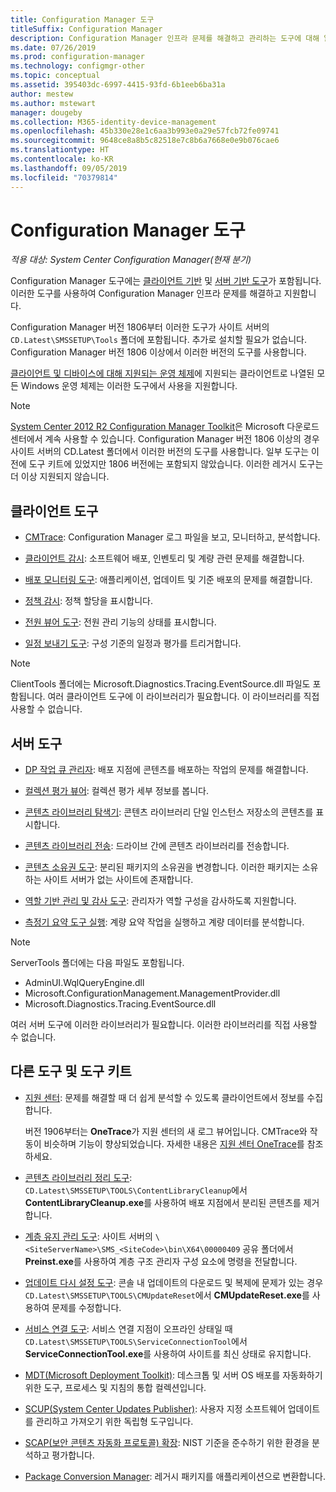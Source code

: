 ```yaml
---
title: Configuration Manager 도구
titleSuffix: Configuration Manager
description: Configuration Manager 인프라 문제를 해결하고 관리하는 도구에 대해 알아봅니다.
ms.date: 07/26/2019
ms.prod: configuration-manager
ms.technology: configmgr-other
ms.topic: conceptual
ms.assetid: 395403dc-6997-4415-93fd-6b1eeb6ba31a
author: mestew
ms.author: mstewart
manager: dougeby
ms.collection: M365-identity-device-management
ms.openlocfilehash: 45b330e28e1c6aa3b993e0a29e57fcb72fe09741
ms.sourcegitcommit: 9648ce8a8b5c82518e7c8b6a7668e0e9b076cae6
ms.translationtype: HT
ms.contentlocale: ko-KR
ms.lasthandoff: 09/05/2019
ms.locfileid: "70379814"
---
```

# <a name="configuration-manager-tools"></a>Configuration Manager 도구

*적용 대상: System Center Configuration Manager(현재 분기)*

Configuration Manager 도구에는 [클라이언트 기반](#client-tools) 및 [서버 기반 도구](#server-tools)가 포함됩니다. 이러한 도구를 사용하여 Configuration Manager 인프라 문제를 해결하고 지원합니다.

Configuration Manager 버전 1806부터 이러한 도구가 사이트 서버의 `CD.Latest\SMSSETUP\Tools` 폴더에 포함됩니다. 추가로 설치할 필요가 없습니다.<!--1357145--> Configuration Manager 버전 1806 이상에서 이러한 버전의 도구를 사용합니다.

[클라이언트 및 디바이스에 대해 지원되는 운영 체제](https://docs.microsoft.com/sccm/core/plan-design/configs/supported-operating-systems-for-clients-and-devices)에 지원되는 클라이언트로 나열된 모든 Windows 운영 체제는 이러한 도구에서 사용을 지원합니다.

> [!Note]  
> [System Center 2012 R2 Configuration Manager Toolkit](https://www.microsoft.com/download/details.aspx?id=50012)은 Microsoft 다운로드 센터에서 계속 사용할 수 있습니다. Configuration Manager 버전 1806 이상의 경우 사이트 서버의 CD.Latest 폴더에서 이러한 버전의 도구를 사용합니다. 일부 도구는 이전에 도구 키트에 있었지만 1806 버전에는 포함되지 않았습니다. 이러한 레거시 도구는 더 이상 지원되지 않습니다.


## <a name="client-tools"></a>클라이언트 도구

- [CMTrace](/sccm/core/support/cmtrace): Configuration Manager 로그 파일을 보고, 모니터하고, 분석합니다.  

- [클라이언트 감시](/sccm/core/support/clispy): 소프트웨어 배포, 인벤토리 및 계량 관련 문제를 해결합니다.

- [배포 모니터링 도구](/sccm/core/support/deployment-monitoring-tool): 애플리케이션, 업데이트 및 기준 배포의 문제를 해결합니다.  

- [정책 감시](/sccm/core/support/policy-spy): 정책 할당을 표시합니다.  

- [전원 뷰어 도구](/sccm/core/support/power-viewer-tool): 전원 관리 기능의 상태를 표시합니다.  

- [일정 보내기 도구](/sccm/core/support/send-schedule-tool): 구성 기준의 일정과 평가를 트리거합니다.  

> [!Note]  
> ClientTools 폴더에는 Microsoft.Diagnostics.Tracing.EventSource.dll 파일도 포함됩니다. 여러 클라이언트 도구에 이 라이브러리가 필요합니다. 이 라이브러리를 직접 사용할 수 없습니다.  


## <a name="server-tools"></a>서버 도구

- [DP 작업 큐 관리자](/sccm/core/support/dp-job-manager): 배포 지점에 콘텐츠를 배포하는 작업의 문제를 해결합니다.  

- [컬렉션 평가 뷰어](/sccm/core/support/ceviewer): 컬렉션 평가 세부 정보를 봅니다.  

- [콘텐츠 라이브러리 탐색기](/sccm/core/support/content-library-explorer): 콘텐츠 라이브러리 단일 인스턴스 저장소의 콘텐츠를 표시합니다.  

- [콘텐츠 라이브러리 전송](/sccm/core/support/content-library-transfer): 드라이브 간에 콘텐츠 라이브러리를 전송합니다.  

- [콘텐츠 소유권 도구](/sccm/core/support/content-ownership-tool): 분리된 패키지의 소유권을 변경합니다. 이러한 패키지는 소유하는 사이트 서버가 없는 사이트에 존재합니다.  

- [역할 기반 관리 및 감사 도구](/sccm/core/support/rbaviewer): 관리자가 역할 구성을 감사하도록 지원합니다.  

- [측정기 요약 도구 실행](/sccm/core/support/run-meter-summ): 계량 요약 작업을 실행하고 계량 데이터를 분석합니다.

> [!Note]  
> ServerTools 폴더에는 다음 파일도 포함됩니다.
>
> - AdminUI.WqlQueryEngine.dll
> - Microsoft.ConfigurationManagement.ManagementProvider.dll
> - Microsoft.Diagnostics.Tracing.EventSource.dll
>
> 여러 서버 도구에 이러한 라이브러리가 필요합니다. 이러한 라이브러리를 직접 사용할 수 없습니다.  


## <a name="other-tools-and-toolkits"></a>다른 도구 및 도구 키트

- [지원 센터](/sccm/core/support/support-center): 문제를 해결할 때 더 쉽게 분석할 수 있도록 클라이언트에서 정보를 수집합니다.

    버전 1906부터는 **OneTrace**가 지원 센터의 새 로그 뷰어입니다. CMTrace와 작동이 비슷하며 기능이 향상되었습니다. 자세한 내용은 [지원 센터 OneTrace](/sccm/core/support/support-center-onetrace)를 참조하세요.

- [콘텐츠 라이브러리 정리 도구](/sccm/core/plan-design/hierarchy/content-library-cleanup-tool): `CD.Latest\SMSSETUP\TOOLS\ContentLibraryCleanup`에서 **ContentLibraryCleanup.exe**를 사용하여 배포 지점에서 분리된 콘텐츠를 제거합니다.  

- [계층 유지 관리 도구](/sccm/core/servers/manage/hierarchy-maintenance-tool-preinst.exe): 사이트 서버의 `\<SiteServerName>\SMS_<SiteCode>\bin\X64\00000409` 공유 폴더에서 **Preinst.exe**를 사용하여 계층 구조 관리자 구성 요소에 명령을 전달합니다.  

- [업데이트 다시 설정 도구](/sccm/core/servers/manage/update-reset-tool): 콘솔 내 업데이트의 다운로드 및 복제에 문제가 있는 경우 `CD.Latest\SMSSETUP\TOOLS\CMUpdateReset`에서 **CMUpdateReset.exe**를 사용하여 문제를 수정합니다.  

- [서비스 연결 도구](/sccm/core/servers/manage/use-the-service-connection-tool): 서비스 연결 지점이 오프라인 상태일 때 `CD.Latest\SMSSETUP\TOOLS\ServiceConnectionTool`에서 **ServiceConnectionTool.exe**를 사용하여 사이트를 최신 상태로 유지합니다.  

- [MDT(Microsoft Deployment Toolkit)](/sccm/mdt/): 데스크톱 및 서버 OS 배포를 자동화하기 위한 도구, 프로세스 및 지침의 통합 컬렉션입니다.

- [SCUP(System Center Updates Publisher)](/sccm/sum/tools/updates-publisher): 사용자 지정 소프트웨어 업데이트를 관리하고 가져오기 위한 독립형 도구입니다.

- [SCAP(보안 콘텐츠 자동화 프로토콜) 확장](/sccm/compliance/plan-design/scap/about-scap): NIST 기준을 준수하기 위한 환경을 분석하고 평가합니다.

- [Package Conversion Manager](/sccm/apps/pcm/package-conversion-manager): 레거시 패키지를 애플리케이션으로 변환합니다.
